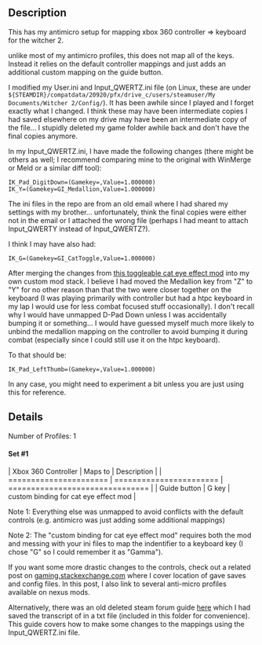 
## Description

This has my antimicro setup for mapping xbox 360 controller => keyboard for the witcher 2.

unlike most of my antimicro profiles, this does not map all of the keys. Instead it relies on the default controller mappings and just adds an additional custom mapping on the guide button. 

I modified my User.ini and Input_QWERTZ.ini file (on Linux, these are under `${STEAMDIR}/compatdata/20920/pfx/drive_c/users/steamuser/My Documents/Witcher 2/Config/`). It has been awhile since I played and I forget exactly what I changed. I think these may have been intermediate copies I had saved elsewhere on my drive may have been an intermediate copy of the file... I stupidly deleted my game folder awhile back and don't have the final copies anymore.

In my Input_QWERTZ.ini, I have made the following changes (there might be others as well; I recommend comparing mine to the original with WinMerge or Meld or a similar diff tool):

    IK_Pad_DigitDown=(Gamekey=,Value=1.000000)
    IK_Y=(Gamekey=GI_Medallion,Value=1.000000)

The ini files in the repo are from an old email where I had shared my settings with my brother... unfortunately, think the final copies were either not in the email or I attached the wrong file (perhaps I had meant to attach Input_QWERTY instead of Input_QWERTZ?).

I think I may have also had:

    IK_G=(Gamekey=GI_CatToggle,Value=1.000000)

After merging the changes from [this toggleable cat eye effect mod](https://www.nexusmods.com/witcher2/mods/918) into my own custom mod stack. I believe I had moved the Medallion key from "Z" to "Y" for no other reason than that the two were closer together on the keyboard (I was playing primarily with controller but had a htpc keyboard in my lap I would use for less combat focused stuff occasionally). I don't recall why I would have unmapped D-Pad Down unless I was accidentally bumping it or something... I would have guessed myself much more likely to unbind the medallion mapping on the controller to avoid bumping it during combat (especially since I could still use it on the htpc keyboard).

To that should be:

    IK_Pad_LeftThumb=(Gamekey=,Value=1.000000)


In any case, you might need to experiment a bit unless you are just using this for reference.

## Details

Number of Profiles: 1

#### Set \#1

| Xbox 360 Controller    | Maps to                 | Description |
| ====================== | ======================= | =============================== |
| Guide button           | G key                   | custom binding for cat eye effect mod |

Note 1: Everything else was unmapped to avoid conflicts with the default controls (e.g. antimicro was just adding some additional mappings)

Note 2: The "custom binding for cat eye effect mod" requires both the mod and messing with your ini files to map the indentifier to a keyboard key (I chose "G" so I could remember it as "Gamma").

If you want some more drastic changes to the controls, check out a related post on [gaming.stackexchange.com](https://gaming.stackexchange.com/questions/256661/where-are-witcher-2-save-game-files-located) where I cover location of gave saves and config files. In this post, I also link to several anti-micro profiles available on nexus mods.

Alternatively, there was an old deleted steam forum guide [here](https://web.archive.org/web/20170529092930/http://forums.steampowered.com/forums/showthread.php?t=2658771) which I had saved the transcript of in a txt file (included in this folder for convenience). This guide covers how to make some changes to the mappings using the Input_QWERTZ.ini file.
